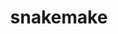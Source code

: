 ---
title: "snakemake"
layout: cache
categories: [package, develop-2024-11-17]
meta: {"versions": ["8.18.2"], "compilers": ["gcc@=7.3.1"], "oss": ["amzn2"], "platforms": ["linux"], "targets": ["aarch64", "neoverse_n1", "x86_64_v3"], "stacks": ["aws-isc", "aws-isc-aarch64", "root"], "num_specs": 3, "num_specs_by_stack": {"aws-isc-aarch64": 2, "root": 3, "aws-isc": 1}}
spec_details: [{"hash": "ckpot2obnfbptg42taub5h2alkbxi5qu", "compiler": "gcc@=7.3.1", "versions": ["8.18.2"], "os": "amzn2", "platform": "linux", "target": "aarch64", "variants": ["build_system=python_pip", "~reports"], "stacks": ["aws-isc-aarch64", "root"], "size": "-", "tarball": "https://binaries.spack.io/develop-2024-11-17/build_cache/linux-amzn2-aarch64/gcc-7.3.1/snakemake-8.18.2/linux-amzn2-aarch64-gcc-7.3.1-snakemake-8.18.2-ckpot2obnfbptg42taub5h2alkbxi5qu.spack"}, {"hash": "wfbb3efyubydgg6d5al5wcg6qjwihdjt", "compiler": "gcc@=7.3.1", "versions": ["8.18.2"], "os": "amzn2", "platform": "linux", "target": "neoverse_n1", "variants": ["build_system=python_pip", "~reports"], "stacks": ["aws-isc-aarch64", "root"], "size": "-", "tarball": "https://binaries.spack.io/develop-2024-11-17/build_cache/linux-amzn2-neoverse_n1/gcc-7.3.1/snakemake-8.18.2/linux-amzn2-neoverse_n1-gcc-7.3.1-snakemake-8.18.2-wfbb3efyubydgg6d5al5wcg6qjwihdjt.spack"}, {"hash": "7lzu23yzdoxvkegdimczap5pzda3l73f", "compiler": "gcc@=7.3.1", "versions": ["8.18.2"], "os": "amzn2", "platform": "linux", "target": "x86_64_v3", "variants": ["build_system=python_pip", "~reports"], "stacks": ["root", "aws-isc"], "size": "-", "tarball": "https://binaries.spack.io/develop-2024-11-17/build_cache/linux-amzn2-x86_64_v3/gcc-7.3.1/snakemake-8.18.2/linux-amzn2-x86_64_v3-gcc-7.3.1-snakemake-8.18.2-7lzu23yzdoxvkegdimczap5pzda3l73f.spack"}]
---